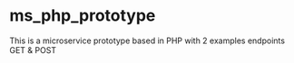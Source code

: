 # ms_php_prototype
This is a microservice prototype based in PHP with 2 examples endpoints  GET &amp; POST
